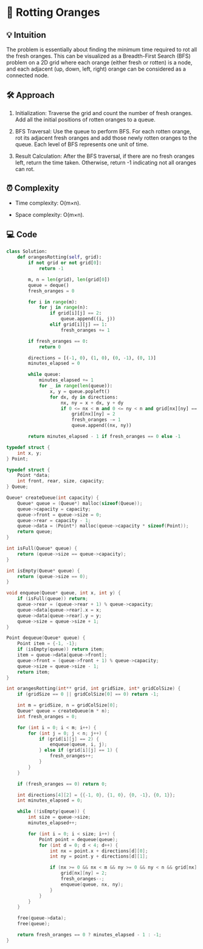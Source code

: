 # 📜 Rotting Oranges


## 💡 Intuition
The problem is essentially about finding the minimum time required to rot all the fresh oranges. This can be visualized as a Breadth-First Search (BFS) problem on a 2D grid where each orange (either fresh or rotten) is a node, and each adjacent (up, down, left, right) orange can be considered as a connected node.

## 🛠️ Approach
1.  Initialization:
Traverse the grid and count the number of fresh oranges.
Add all the initial positions of rotten oranges to a queue.

2.  BFS Traversal:
Use the queue to perform BFS. For each rotten orange, rot its adjacent fresh oranges and add those newly rotten oranges to the queue.
Each level of BFS represents one unit of time.

3.  Result Calculation:
After the BFS traversal, if there are no fresh oranges left, return the time taken. Otherwise, return -1 indicating not all oranges can rot.

## ⏰ Complexity
- Time complexity:
O(m×n).

- Space complexity:
O(m×n).

## 💻 Code
```python []
class Solution:
    def orangesRotting(self, grid):
        if not grid or not grid[0]:
            return -1

        m, n = len(grid), len(grid[0])
        queue = deque()
        fresh_oranges = 0

        for i in range(m):
            for j in range(n):
                if grid[i][j] == 2:
                    queue.append((i, j))
                elif grid[i][j] == 1:
                    fresh_oranges += 1

        if fresh_oranges == 0:
            return 0

        directions = [(-1, 0), (1, 0), (0, -1), (0, 1)]
        minutes_elapsed = 0

        while queue:
            minutes_elapsed += 1
            for _ in range(len(queue)):
                x, y = queue.popleft()
                for dx, dy in directions:
                    nx, ny = x + dx, y + dy
                    if 0 <= nx < m and 0 <= ny < n and grid[nx][ny] == 1:
                        grid[nx][ny] = 2
                        fresh_oranges -= 1
                        queue.append((nx, ny))

        return minutes_elapsed - 1 if fresh_oranges == 0 else -1
```
```c []
typedef struct {
    int x, y;
} Point;

typedef struct {
    Point *data;
    int front, rear, size, capacity;
} Queue;

Queue* createQueue(int capacity) {
    Queue* queue = (Queue*) malloc(sizeof(Queue));
    queue->capacity = capacity;
    queue->front = queue->size = 0;
    queue->rear = capacity - 1;
    queue->data = (Point*) malloc(queue->capacity * sizeof(Point));
    return queue;
}

int isFull(Queue* queue) {
    return (queue->size == queue->capacity);
}

int isEmpty(Queue* queue) {
    return (queue->size == 0);
}

void enqueue(Queue* queue, int x, int y) {
    if (isFull(queue)) return;
    queue->rear = (queue->rear + 1) % queue->capacity;
    queue->data[queue->rear].x = x;
    queue->data[queue->rear].y = y;
    queue->size = queue->size + 1;
}

Point dequeue(Queue* queue) {
    Point item = {-1, -1}; 
    if (isEmpty(queue)) return item;
    item = queue->data[queue->front];
    queue->front = (queue->front + 1) % queue->capacity;
    queue->size = queue->size - 1;
    return item;
}

int orangesRotting(int** grid, int gridSize, int* gridColSize) {
    if (gridSize == 0 || gridColSize[0] == 0) return -1;

    int m = gridSize, n = gridColSize[0];
    Queue* queue = createQueue(m * n);
    int fresh_oranges = 0;

    for (int i = 0; i < m; i++) {
        for (int j = 0; j < n; j++) {
            if (grid[i][j] == 2) {
                enqueue(queue, i, j);
            } else if (grid[i][j] == 1) {
                fresh_oranges++;
            }
        }
    }

    if (fresh_oranges == 0) return 0;

    int directions[4][2] = {{-1, 0}, {1, 0}, {0, -1}, {0, 1}};
    int minutes_elapsed = 0;

    while (!isEmpty(queue)) {
        int size = queue->size;
        minutes_elapsed++;

        for (int i = 0; i < size; i++) {
            Point point = dequeue(queue);
            for (int d = 0; d < 4; d++) {
                int nx = point.x + directions[d][0];
                int ny = point.y + directions[d][1];

                if (nx >= 0 && nx < m && ny >= 0 && ny < n && grid[nx][ny] == 1) {
                    grid[nx][ny] = 2;
                    fresh_oranges--;
                    enqueue(queue, nx, ny);
                }
            }
        }
    }

    free(queue->data);
    free(queue);

    return fresh_oranges == 0 ? minutes_elapsed - 1 : -1;
}
```
